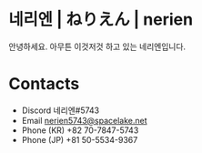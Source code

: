 # 네리엔 | ねりえん | nerien
안녕하세요. 아무튼 이것저것 하고 있는 네리엔입니다.
# Contacts
- Discord 네리엔#5743
- Email nerien5743@spacelake.net
- Phone (KR) +82 70-7847-5743
- Phone (JP) +81 50-5534-9367
